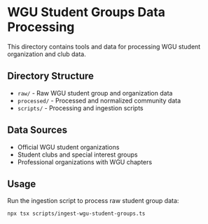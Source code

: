 # WGU Student Groups Data Processing

This directory contains tools and data for processing WGU student organization and club data.

## Directory Structure

- `raw/` - Raw WGU student group and organization data
- `processed/` - Processed and normalized community data
- `scripts/` - Processing and ingestion scripts

## Data Sources

- Official WGU student organizations
- Student clubs and special interest groups
- Professional organizations with WGU chapters

## Usage

Run the ingestion script to process raw student group data:
```bash
npx tsx scripts/ingest-wgu-student-groups.ts
```